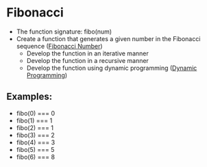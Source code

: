 # Fibonacci

- The function signature: fibo(num)
- Create a function that generates a given number in the Fibonacci sequence ([Fibonacci Number](https://en.wikipedia.org/wiki/Fibonacci_number))
  - Develop the function in an iterative manner
  - Develop the function in a recursive manner
  - Develop the function using dynamic programming ([Dynamic Programming](https://en.wikipedia.org/wiki/Dynamic_programming))

## Examples:

- fibo(0) === 0
- fibo(1) === 1
- fibo(2) === 1
- fibo(3) === 2
- fibo(4) === 3
- fibo(5) === 5
- fibo(6) === 8
